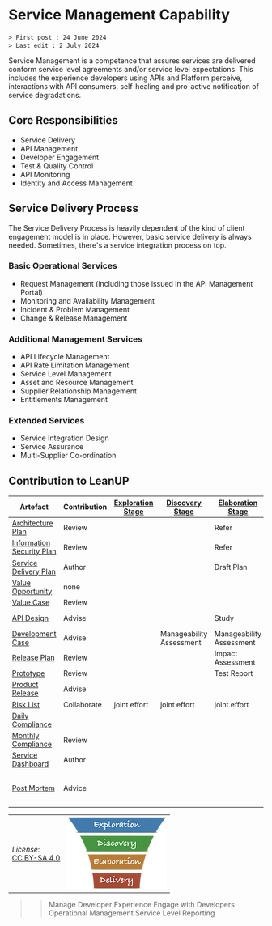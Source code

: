 # Service Management Capability

```text
> First post : 24 June 2024
> Last edit : 2 July 2024
```

Service Management is a competence that assures services are delivered conform service level agreements and/or service level expectations. This includes the experience developers using APIs and Platform perceive, interactions with API consumers, self-healing and pro-active notification of service degradations.

## Core Responsibilities

- Service Delivery
- API Management
- Developer Engagement
- Test & Quality Control
- API Monitoring
- Identity and Access Management

## Service Delivery Process

The Service Delivery Process is heavily dependent of the kind of client engagement model is in place. However, basic service delivery is always needed. Sometimes, there's a service integration process on top.

### Basic Operational Services

- Request Management (including those issued in the API Management Portal)
- Monitoring and Availability Management
- Incident & Problem Management
- Change & Release Management

### Additional Management Services

- API Lifecycle Management
- API Rate Limitation Management
- Service Level Management
- Asset and Resource Management
- Supplier Relationship Management
- Entitlements Management

### Extended Services

- Service Integration Design
- Service Assurance
- Multi-Supplier Co-ordination

## Contribution to LeanUP

| Artefact | Contribution | [Exploration Stage](/Stages/exploration.md) |[Discovery Stage](/Stages/discovery.md) | [Elaboration Stage](/Stages/elaboration.md) | [Delivery Stage](/Stages/delivery.md) |
| ----- | ------------ | - | - | - | - |
| [Architecture Plan](/Artefacts/arch-plan.md) | Review |  |  | Refer |  |
| [Information Security Plan](/Artefacts/sec-plan.md) | Review |  |  | Refer |  |
| [Service Delivery Plan](/Artefacts/serdel-plan.md) | Author |  |  | Draft Plan | Update Plan |
| [Value Opportunity](/Artefacts/val-oppo.md) | none |  |  |  |  |
| [Value Case](/Artefacts/val-case.md) | Review |  |  |  |  |
| [API Design](/Artefacts/api-design.md) | Advise | | | Study | Documentation Review |
| [Development Case](/Artefacts/dev-case.md) | Advise |  | Manageability Assessment | Manageability Assessment |  |
| [Release Plan](/Artefacts/rel-plan.md) | Review |  |  | Impact Assessment | Impact Assessment |
| [Prototype](/Artefacts/pro-review.md) | Review |  |  | Test Report |  |
| [Product Release](/Artefacts/rel-review.md) | Advise |  |  |  | Release Advice |
| [Risk List](/Artefacts/risklist.md) | Collaborate | joint effort | joint effort | joint effort | joint effort |
| [Daily Compliance](/Artefacts/dailyCompliance.md) |  |  |  |  | Evidence Gathering |
| [Monthly Compliance](/Artefacts/monthlyCompliance.md) | Review |  |  |  | Sign-off |
| [Service Dashboard](/Artefacts/service-dashboard.md) | Author |  |  |  | Test and Management |
| [Post Mortem][pm] | Advice |  |  |  | Keep log of events, suggest improvements |

| | |
| - | - |
| *License*:</BR>[CC BY-SA 4.0](https://creativecommons.org/licenses/by-sa/4.0/deed.en) | [![LeanUP Logo](/images/leanupLogo-s.png)][nav] |

>> Manage Developer Experience
>> Engage with Developers
>> Operational Management
>> Service Level Reporting

[nav]: /Capabilities/overview.md
[pm]: /Artefacts/post-mortem.md
